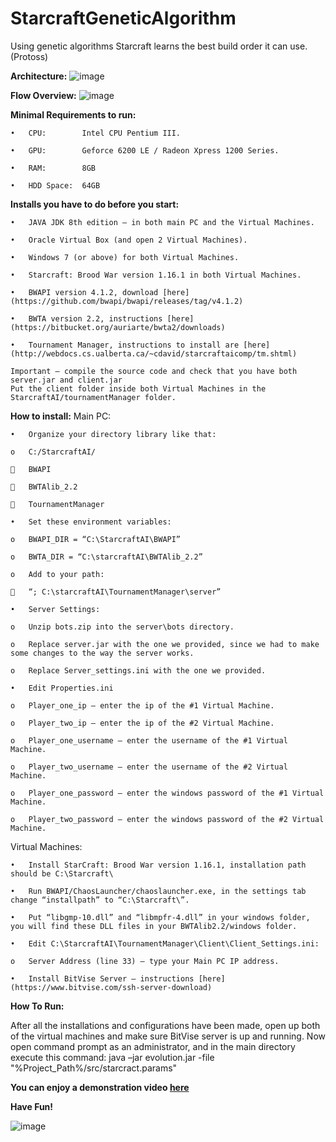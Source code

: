 # StarcraftGeneticAlgorithm
Using genetic algorithms Starcraft learns the best build order it can use. (Protoss)

**Architecture:**
![image](https://dl.dropboxusercontent.com/u/96757029/SCarc.png)

**Flow Overview:**
![image](https://dl.dropboxusercontent.com/u/96757029/SCoverview.PNG)

**Minimal Requirements to run:**

	•	CPU:		Intel CPU Pentium III.

	•	GPU:		Geforce 6200 LE / Radeon Xpress 1200 Series.

	•	RAM:		8GB

	•	HDD Space: 	64GB

**Installs you have to do before you start:**

	•	JAVA JDK 8th edition – in both main PC and the Virtual Machines.
	
	•	Oracle Virtual Box (and open 2 Virtual Machines).
	
	•	Windows 7 (or above) for both Virtual Machines.
	
	•	Starcraft: Brood War version 1.16.1 in both Virtual Machines.
	
	•	BWAPI version 4.1.2, download [here](https://github.com/bwapi/bwapi/releases/tag/v4.1.2)
	
	•	BWTA version 2.2, instructions [here](https://bitbucket.org/auriarte/bwta2/downloads)
	
	•	Tournament Manager, instructions to install are [here](http://webdocs.cs.ualberta.ca/~cdavid/starcraftaicomp/tm.shtml)
	
	Important – compile the source code and check that you have both server.jar and client.jar
	Put the client folder inside both Virtual Machines in the StarcraftAI/tournamentManager folder.

**How to install:**
Main PC:

	•	Organize your directory library like that:
	
	o	C:/StarcraftAI/
	
		BWAPI 

		BWTAlib_2.2

		TournamentManager

	•	Set these environment variables:

	o	BWAPI_DIR = “C:\StarcraftAI\BWAPI”

	o	BWTA_DIR = “C:\starcraftAI\BWTAlib_2.2”

	o	Add to your path:

		“; C:\starcraftAI\TournamentManager\server”

	•	Server Settings:

	o	Unzip bots.zip into the server\bots directory.

	o	Replace server.jar with the one we provided, since we had to make some changes to the way the server works.

	o	Replace Server_settings.ini with the one we provided.

	•	Edit Properties.ini

	o	Player_one_ip – enter the ip of the #1 Virtual Machine.

	o	Player_two_ip – enter the ip of the #2 Virtual Machine.

	o	Player_one_username – enter the username of the #1 Virtual Machine.

	o	Player_two_username – enter the username of the #2 Virtual Machine.

	o	Player_one_password – enter the windows password of the #1 Virtual Machine.

	o	Player_two_password – enter the windows password of the #2 Virtual Machine.

Virtual Machines:

	•	Install StarCraft: Brood War version 1.16.1, installation path should be C:\Starcraft\

	•	Run BWAPI/ChaosLauncher/chaoslauncher.exe, in the settings tab change “installpath” to “C:\Starcraft\”.

	•	Put “libgmp-10.dll” and “libmpfr-4.dll” in your windows folder, you will find these DLL files in your BWTAlib2.2/windows folder.

	•	Edit C:\StarcraftAI\TournamentManager\Client\Client_Settings.ini:

	o	Server Address (line 33) – type your Main PC IP address.

	•	Install BitVise Server – instructions [here](https://www.bitvise.com/ssh-server-download)

**How To Run:**

After all the installations and configurations have been made, open up both of the virtual machines and make sure BitVise server is up and running.
Now open command prompt as an administrator, and in the main directory execute this command:
java –jar evolution.jar -file "%Project_Path%/src/starcract.params"

**You can enjoy a demonstration video [here](https://www.dropbox.com/s/gre2j2zk6j1hvn4/SC.flv?dl=0)**

**Have Fun!**

![image](https://dl.dropboxusercontent.com/u/96757029/SCdemo.jpg)
